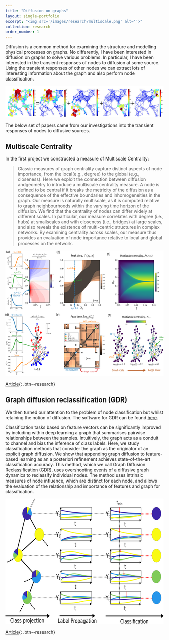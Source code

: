 ```yaml
---
title: "Diffusion on graphs"
layout: single-portfolio
excerpt: "<img src='/images/research/multiscale.png' alt=''>"
collection: research
order_number: 1
---
```


Diffusion is a common method for examining the structure and modelling physical processes on graphs. No differently, I have been interested in diffusion on graphs to solve various problems. In particular, I have been interested in the transient responses of nodes to diffusion at some source. Using the transient responses of other nodes we can extract lots of interesting information about the graph and also perform node classification.

<p align="center">
  <img src="/images/research/diffusion.png" height="100px" width="600px" />
</p>

The below set of papers came from our investigations into the transient responses of nodes to diffusive sources.



## Multiscale Centrality

In the first project we constructed a measure of Multiscale Centrality:

> Classic measures of graph centrality capture distinct aspects of node importance, from the local(e.g., degree) to the global (e.g., closeness). Here we exploit the connection between diffusion andgeometry to introduce a multiscale centrality measure. A node is defined to be central if it breaks the metricity of the diffusion as a consequence of the effective boundaries and inhomogeneities in the graph. Our measure is naturally multiscale, as it is computed relative to graph neighbourhoods within the varying time horizon of the diffusion. We find that the centrality of nodes can differ widely at different scales. In particular, our measure correlates with degree (i.e., hubs) at smallscales and with closeness (i.e., bridges) at large scales, and also reveals the existence of multi-centric structures in complex networks. By examining centrality across scales, our measure thus provides an evaluation of node importance relative to local and global processes on the network.

<p align="center">
  <img src="/images/research/multiscale.png" height="400px" width="600px" />
</p>

[Article](https://journals.aps.org/prresearch/abstract/10.1103/PhysRevResearch.2.033104){: .btn--research} 


## Graph diffusion reclassification (GDR)

We then turned our attention to the problem of node classification but whilst retaining the notion of diffusion. The software for GDR can be found [here](https://github.com/barahona-research-group/GDR).

Classification tasks based on feature vectors can be significantly improved by including within deep learning a graph that summarises pairwise relationships between the samples. Intuitively, the graph acts as a conduit to channel and bias the inference of class labels. Here, we study classification methods that consider the graph as the originator of an explicit graph diffusion. We show that appending graph diffusion to feature-based learning as an a posteriori refinement achieves state-of-the-art classification accuracy. This method, which we call Graph Diffusion Reclassification (GDR), uses overshooting events of a diffusive graph dynamics to reclassify individual nodes. The method uses intrinsic measures of node influence, which are distinct for each node, and allows the evaluation of the relationship and importance of features and graph for classification.

<p align="center">
  <img src="/images/research/gdr.png" height="400px" width="600px" />
</p>


[Article](https://www.aimsciences.org/article/doi/10.3934/fods.2020002){: .btn--research} 




